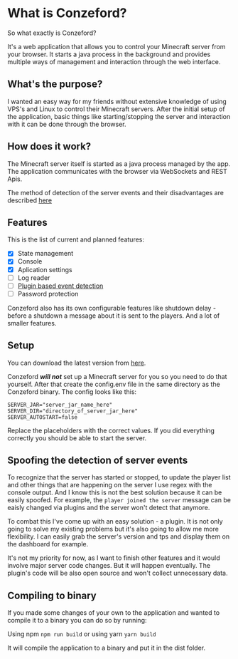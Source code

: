 # What is Conzeford?

So what exactly is Conzeford?

It's a web application that allows you to control your Minecraft server from your browser.
It starts a java process in the background and provides multiple ways of management and interaction through the web interface.

## What's the purpose?

I wanted an easy way for my friends without extensive knowledge of using VPS's and Linux to control their Minecraft servers.
After the initial setup of the application, basic things like starting/stopping the server and interaction with it can be done through the browser.

## How does it work?

The Minecraft server itself is started as a java process managed by the app. The application communicates with the browser via WebSockets and REST Apis.

The method of detection of the server events and their disadvantages are described [here](#spoofing-the-detecion-of-server-events)

## Features

This is the list of current and planned features:

-   [x] State management
-   [x] Console
-   [x] Aplication settings
-   [ ] Log reader
-   [ ] [Plugin based event detection](#spoofing-the-detecion-of-server-events)
-   [ ] Password protection

Conzeford also has its own configurable features like shutdown delay - before a shutdown a message about it is sent to the players. And a lot of smaller features.

## Setup

You can download the latest version from [here](https://github.com/UltimateDoge5/Conzeford/releases).

Conzeford **_will not_** set up a Minecraft server for you so you need to do that yourself.
After that create the config.env file in the same directory as the Conzeford binary.
The config looks like this:

```
SERVER_JAR="server_jar_name_here"
SERVER_DIR="directory_of_server_jar_here"
SERVER_AUTOSTART=false
```

Replace the placeholders with the correct values.
If you did everything correctly you should be able to start the server.

## Spoofing the detection of server events

To recognize that the server has started or stopped, to update the player list and other things that are happening on the server I use regex with the console output. And I know this is not the best solution because it can be easily spoofed. For example, the `player joined the server` message can be eaisly changed via plugins and the server won't detect that anymore.

To combat this I've come up with an easy solution - a plugin. It is not only going to solve my existing problems but it's also going to allow me more flexibility. I can easily grab the server's version and tps and display them on the dashboard for example.

It's not my priority for now, as I want to finish other features and it would involve major server code changes. But it will happen eventually. The plugin's code will be also open source and won't collect unnecessary data.

## Compiling to binary

If you made some changes of your own to the application and wanted to compile it to a binary you can do so by running:

Using npm `npm run build` or using yarn `yarn build`

It will compile the application to a binary and put it in the dist folder.
